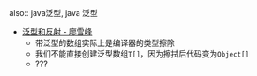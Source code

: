 also:: java泛型, java 泛型

- [泛型和反射 - 廖雪峰](https://www.liaoxuefeng.com/wiki/1252599548343744/1265105940850016)
  - 带泛型的数组实际上是编译器的类型擦除
  - 我们不能直接创建泛型数组`T[]`，因为擦拭后代码变为`Object[]`
  - ???